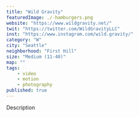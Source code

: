 ```yaml
---
title: "Wild Gravity"
featuredImage: ./-hamburgers.png
website: "https://www.wildgravity.net/"
twit: "https://twitter.com/WildGravityLLC"
inst: "https://www.instagram.com/wild.gravity/"
category: "W"
city: "Seattle"
neighborhood: "First Hill"
size: "Medium (11-40)"
map: ""
tags:
    - video
    - motion
    - photography
published: true
---
```


Description
